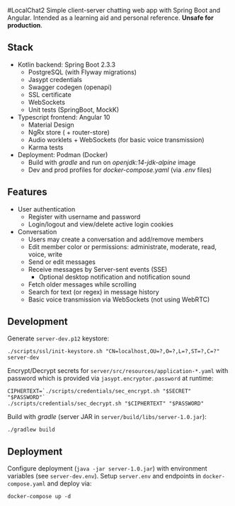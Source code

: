 #LocalChat2
Simple client-server chatting web app with Spring Boot and Angular. Intended as a learning aid and personal reference. **Unsafe for production**.

## Stack

- Kotlin backend: Spring Boot 2.3.3
  - PostgreSQL (with Flyway migrations)
  - Jasypt credentials
  - Swagger codegen (openapi)
  - SSL certificate
  - WebSockets
  - Unit tests (SpringBoot, MockK)
- Typescript frontend: Angular 10
  - Material Design
  - NgRx store ( + router-store)
  - Audio worklets + WebSockets (for basic voice transmission)
  - Karma tests
- Deployment: Podman (Docker)
  - Build with _gradle_ and run on _openjdk:14-jdk-alpine_ image
  - Dev and prod profiles for _docker-compose.yaml_ (via _.env_ files)

## Features

- User authentication
  - Register with username and password
  - Login/logout and view/delete active login cookies
- Conversation
  - Users may create a conversation and add/remove members
  - Edit member color or permissions: administrate, moderate, read, voice, write
  - Send or edit messages
  - Receive messages by Server-sent events (SSE)
    - Optional desktop notification and notification sound
  - Fetch older messages while scrolling
  - Search for text (or regex) in message history
  - Basic voice transmission via WebSockets (not using WebRTC)

## Development
Generate `server-dev.p12` keystore:
```shell
./scripts/ssl/init-keystore.sh "CN=localhost,OU=?,O=?,L=?,ST=?,C=?" server-dev
```
Encrypt/Decrypt secrets for `server/src/resources/application-*.yaml` with password which is provided via `jasypt.encryptor.password` at runtime:
```shell
CIPHERTEXT=`./scripts/credentials/sec_encrypt.sh "$SECRET" "$PASSWORD"`
./scripts/credentials/sec_decrypt.sh "$CIPHERTEXT" "$PASSWORD"
```
Build with _gradle_ (server JAR in `server/build/libs/server-1.0.jar`):
```shell
./gradlew build
```

## Deployment
Configure deployment (`java -jar server-1.0.jar`) with environment variables (see `server-dev.env`).
Setup `server.env` and endpoints in `docker-compose.yaml` and deploy via:
```shell
docker-compose up -d
```